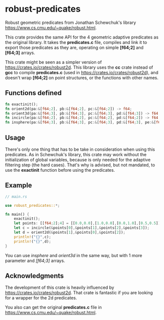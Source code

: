 # robust-predicates

Robust geometric predicates from Jonathan Schewchuk's library https://www.cs.cmu.edu/~quake/robust.html.

This crate provides the same API for the 4 geometric adaptive predicates as the original library. It takes the **predicates.c** file, compiles and link it to export those predicates as they are, operating on simple **[f64;2]** and **[f64;3]** arrays.

This crate might be seen as a simpler version of https://crates.io/crates/robust2d. This library uses the **cc** crate instead of **gcc** to compile **predicates.c** (used in https://crates.io/crates/robust2d), and doesn't wrap **[f64;2]** on point structures, or the functions with other names.

## Functions defined

``` rust
fn exactinit();
fn orient2d(pa:&[f64;2], pb:&[f64;2], pc:&[f64;2]) -> f64;
fn orient3d(pa:&[f64;3], pb:&[f64;3], pc:&[f64;3], pd:&[f64;3]) -> f64;
fn incircle(pa:&[f64;2], pb:&[f64;2], pc:&[f64;2], pd:&[f64;2]) -> f64;
fn insphere(pa:&[f64;3], pb:&[f64;3], pc:&[f64;3], pd:&[f64;3], pe:&[f64;3]) -> f64;
``` 


## Usage

There's only one thing that  has to be take in consideration when using this predicates. As in Schewchuk's library, this crate may work without the initialization of global variables, because is only needed for the adaptive filtering step (the hard cases). That's why is advised, but not mandated, to use the **exactinit** function before using the predicates.

## Example

``` rust
// main.rs

use robust_predicates::*;

fn main() {
    exactinit();
    let points: [[f64;2];4] = [[0.0,0.0],[1.0,0.0],[0.0,1.0],[0.5,0.5]];
    let c = incircle(&points[0],&points[1],&points[2],&points[3]);
    let d = orient2d(&points[1],&points[0],&points[2]);
    println!("{}",c);
    println!("{}",d);
}
```

You can use *insphere* and *orient3d* in the same way, but with 1 more parameter and *[f64;3]* arrays.

## Acknowledgments

The development of this crate is heavily influenced by https://crates.io/crates/robust2d. That crate is fantastic if you are looking for a wrapper for the 2d predicates.

You also can get the original **predicates.c** file in https://www.cs.cmu.edu/~quake/robust.html.